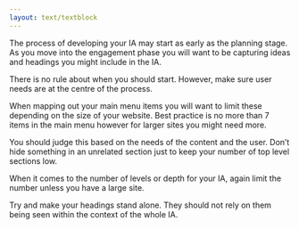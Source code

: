 ```yaml
---
layout: text/textblock
---
```


The process of developing your IA may start as early as the planning stage.  As you move into the engagement phase you will want to be capturing ideas and headings you might include in the IA.

There is no rule about when you should start.  However, make sure user needs are at the centre of the process.

When mapping out your main menu items you will want to limit these depending on the size of your website.  Best practice is no more than 7 items in the main menu however for larger sites you might need more.

You should judge this based on the needs of the content and the user. Don’t hide something in an unrelated section just to keep your number of top level sections low.

When it comes to the number of levels or depth for your IA, again limit the number unless you have a large site.  

Try and make your headings stand alone.  They should not rely on them being seen within the context of the whole IA.